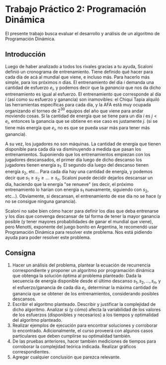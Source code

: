 # Trabajo Práctico 2: Programación Dinámica

El presente trabajo busca evaluar el desarrollo y análisis de un algoritmo 
de Programación Dinámica. 

## Introducción

Luego de haber analizado a todos los rivales gracias a tu ayuda, Scaloni definió
un cronograma de entrenamiento. Tiene definido qué hacer para cada día de acá
al mundial que viene, e incluso más. Para hacerlo más simple, para los próximos $n$
días. El entrenamiento del día $i$ demanda una 
cantidad de esfuerzo $e_i$, y podemos decir que la _ganancia_ que nos da
dicho entrenamiento es igual al esfuerzo. El entrenamiento 
que corresponde al día $i$ (así como su esfuerzo y ganancia) son inamovibles: 
el Chiqui Tapia alquiló las herramientas específicas para cada día, y la AFA 
está muy ocupada organizando el torneo de $2^{30}$ equipos del año que viene para 
andar moviendo cosas. Si la cantidad de energía que se tiene para un día $i$
es $j < e_i$, entonces la ganancia que se obtiene en ese caso es justamente $j$.
(si se tiene más energía que $e_i$, no es que se pueda usar más para tener más ganancia).

A su vez, los jugadores no son máquinas. La cantidad de energía que tienen disponible
para cada día va disminuyendo a medida que pasan los entrenamientos. Suponiendo
que los entrenamientos empiezan con los jugadores descansados, el primer
día luego de dicho descanso los jugadores tienen energía $s_1$. El segundo día
luego del descanso tienen energía $s_2$, etc... Para cada día
hay una cantidad de energía, y podemos decir que $s_1 \geq s_2 \geq ... \geq s_n$.
Scaloni puede decidir dejarlos descansar un día, haciendo que la energía "se renueve"
(es decir, el próximo entrenamiento lo harían con energía $s_1$ nuevamente,
siguiendo con $s_2$, etc...). Obviamente, si descansan, el entrenamiento de ese
día no se hace (y no se consigue ninguna ganancia).   

Scaloni no sabe bien cómo hacer para definir los días que deba entrenarse y los días
que convenga descansar de tal forma de tener la mayor ganancia posible (y tener
mayores probabilidades de ganar el mundial que viene), pero Menotti, 
exponente del juego bonito en Argentina, le recomendó usar Programación Dinámica
para resolver este problema. Nos está pidiendo ayuda para poder resolver este
problema. 

## Consigna

1. 	Hacer un análisis del problema, plantear la ecuación de recurrencia correspondiente
	y proponer un algoritmo por programación dinámica 
	que obtenga la solución óptima al problema planteado: Dada la secuencia de energía
	disponible desde el último descanso $s_1, s_2, ..., s_n$, y el esfuerzo/ganancia 
	de cada día $e_i$, determinar la máxima cantidad de ganancia que se obtener
	de los entrenamientos, considerando posibles descansos. 
2. 	Escribir el algoritmo planteado. Describir y justificar la complejidad de dicho algoritmo. Analizar si (y cómo) afecta la variabilidad de los valores de los esfuerzos (disponibles y necesarios) a los tiempos y optimalidad del algoritmo planteado. 
3. Realizar ejemplos de ejecución para encontrar soluciones y corroborar lo encontrado. Adicionalmente, el curso proveerá con algunos casos particulares que deben cumplirse su optimalidad también. 
4. De las pruebas anteriores, hacer también mediciones de tiempos para corroborar la complejidad teórica indicada. Realizar gráficos correspondientes. 
5. Agregar cualquier conclusión que parezca relevante.  
